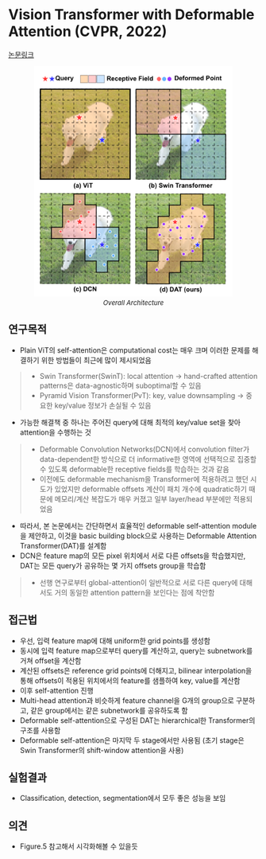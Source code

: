 # Vision Transformer with Deformable Attention (CVPR, 2022)

[논문링크](https://openaccess.thecvf.com/content/CVPR2022/html/Xia_Vision_Transformer_With_Deformable_Attention_CVPR_2022_paper.html?ref=https://githubhelp.com)

<p align="center">
    <img width="400" alt='fig1' src="./img/01_39_01.png?raw=true"></br>
    <em><font size=2>Overall Architecture</font></em>
</p>

## 연구목적
- Plain ViT의 self-attention은 computational cost는 매우 크며 이러한 문제를 해결하기 위한 방법들이 최근에 많이 제시되었음
> - Swin Transformer(SwinT): local attention -> hand-crafted attention patterns은 data-agnostic하며 suboptimal할 수 있음
> - Pyramid Vision Transformer(PvT): key, value downsampling -> 중요한 key/value 정보가 손실될 수 있음
- 가능한 해결책 중 하나는 주어진 query에 대해 최적의 key/value set을 찾아 attention을 수행하는 것
> - Deformable Convolution Networks(DCN)에서 convolution filter가 data-dependent한 방식으로 더 informative한 영역에 선택적으로 집중할 수 있도록 deformable한 receptive fields를 학습하는 것과 같음
> - 이전에도 deformable mechanism을 Transformer에 적용하려고 했던 시도가 있었지만 deformable offsets 계산이 패치 개수에 quadratic하기 때문에 메모리/계산 복잡도가 매우 커졌고 일부 layer/head 부분에만 적용되었음
- 따라서, 본 논문에서는 간단하면서 효율적인 deformable self-attention module을 제안하고, 이것을 basic building block으로 사용하는 Deformable Attention Transformer(DAT)를 설계함
- DCN은 feature map의 모든 pixel 위치에서 서로 다른 offsets을 학습했지만, DAT는 모든 query가 공유하는 몇 가지 offsets group을 학습함
> - 선행 연구로부터 global-attention이 일반적으로 서로 다른 query에 대해서도 거의 동일한 attention pattern을 보인다는 점에 착안함

## 접근법
- 우선, 입력 feature map에 대해 uniform한 grid points를 생성함
- 동시에 입력 feature map으로부터 query를 계산하고, query는 subnetwork를 거쳐 offset을 계산함
- 계산된 offsets은 reference grid points에 더해지고, bilinear interpolation을 통해 offsets이 적용된 위치에서의 feature를 샘플하여 key, value를 계산함
- 이후 self-attention 진행
- Multi-head attention과 비슷하게 feature channel을 G개의 group으로 구분하고, 같은 group에서는 같은 subnetwork를 공유하도록 함
- Deformable self-attention으로 구성된 DAT는 hierarchical한 Transformer의 구조를 사용함
- Deformable self-attention은 마지막 두 stage에서만 사용됨 (초기 stage은 Swin Transformer의 shift-window attention을 사용)

## 실험결과
- Classification, detection, segmentation에서 모두 좋은 성능을 보임

## 의견
- Figure.5 참고해서 시각화해볼 수 있을듯